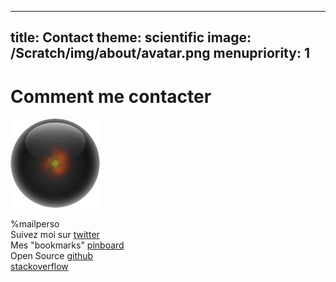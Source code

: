 -----
title: Contact
theme: scientific
image: /Scratch/img/about/avatar.png
menupriority: 1
-----
# Comment me contacter

<img src="/Scratch/img/about/avatar.png" alt="Avatar" class="clean left"/>

%mailperso  
Suivez moi sur [twitter](http://twitter.com/yogsototh)  
Mes "bookmarks" [pinboard](http://pinboard.in/u:yogsototh)  
Open Source [github](http://github.com/yogsototh)  
[stackoverflow](http://stackoverflow.com/users/40569/yogsototh)  
